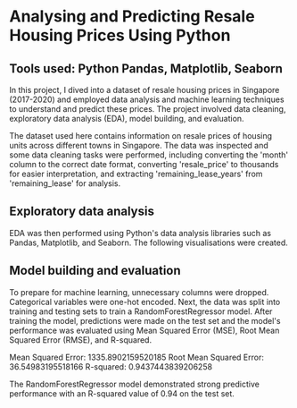 # Analysing and Predicting Resale Housing Prices Using Python

## Tools used: Python Pandas, Matplotlib, Seaborn

In this project, I dived into a dataset of resale housing prices in Singapore (2017-2020) and employed data analysis and machine learning techniques to understand and predict these prices. The project involved data cleaning, exploratory data analysis (EDA), model building, and evaluation.

The dataset used here contains information on resale prices of housing units across different towns in Singapore. The data was inspected and some data cleaning tasks were performed, including converting the 'month' column to the correct date format, converting 'resale_price' to thousands for easier interpretation, and extracting 'remaining_lease_years' from 'remaining_lease' for analysis.

## Exploratory data analysis

EDA was then performed using Python's data analysis libraries such as Pandas, Matplotlib, and Seaborn. The following visualisations were created.

## Model building and evaluation

To prepare for machine learning, unnecessary columns were dropped. Categorical variables were one-hot encoded. Next, the data was split into training and testing sets to train a RandomForestRegressor model. After training the model, predictions were made on the test set and the model's performance was evaluated using Mean Squared Error (MSE), Root Mean Squared Error (RMSE), and R-squared.

Mean Squared Error: 1335.8902159520185
Root Mean Squared Error: 36.54983195518166
R-squared: 0.9437443839206258

The RandomForestRegressor model demonstrated strong predictive performance with an R-squared value of 0.94 on the test set.
